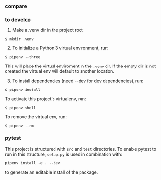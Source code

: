 ### compare


### to develop
1) Make a .venv dir in the project root
```shell
$ mkdir .venv
```

2) To initialize a Python 3 virtual environment, run:
```shell
$ pipenv --three
```
This will place the virtual enviroment in the `.venv` dir.
If the empty dir is not created the virtual env will default to another location.


3) To install dependencies (need --dev for dev dependencies), run:
```shell
$ pipenv install
```

To activate this project's virtualenv, run:
```shell
$ pipenv shell
```

To remove the virtual env, run:
```shell
$ pipenv --rm
```

### pytest
This project is structured with `src` and `test` directories. To enable pytest to run in this structure, `setup.py` is used in combination with: 
```
pipenv install -e . --dev
```
to generate an editable install of the package.
